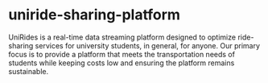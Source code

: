 # uniride-sharing-platform
UniRides is a real-time data streaming platform designed to optimize ride-sharing services for university students, in general, for anyone.   Our primary focus is to provide a platform that meets the transportation needs of students while keeping costs low and ensuring the platform remains sustainable.
